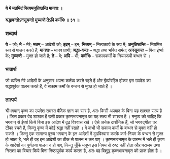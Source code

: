 #### ये मे मतमिदं नित्यमनुतिष्ठन्ति मानवाः ।
#### श्रद्धावन्तोऽनसूयन्तो मुच्यन्ते तेऽपि कर्मभिः ॥ ३१ ॥

### शब्दार्थ

**ये** – जो; **मे** – मेरे; **मतम्** – आदेशों को; **इदम्** – इन; **नित्यम्** – नित्यकार्य के रूप में; **अनुतिष्ठन्ति** – नियमित रूप से पालन  करते हैं; **मानवाः** – मानव प्राणी; **श्रद्धा-वन्तः** – श्रद्धा तथा भक्ति समेत; **अनसूयन्तः** – बिना ईर्ष्या के; **मुच्यन्ते** – मुक्त हो जाते हैं; **ते** – वे; **अपि** – भी; **कर्मभिः** – सकामकर्मों के नियमरूपी बन्धन से ।

### भावार्थ

जो व्यक्ति मेरे आदेशों के अनुसार अपना कर्तव्य करते रहते हैं और ईर्ष्यारहित होकर इस उपदेश का श्रद्धापूर्वक पालन करते हैं, वे सकाम कर्मों के बन्धन से मुक्त हो जाते हैं ।

### तात्पर्य

श्रीभगवान् कृष्ण का उपदेश समस्त वैदिक ज्ञान का सार है, अतः किसी अपवाद के बिना यह शाश्वत सत्य है । जिस प्रकार वेद शाश्वत हैं उसी प्रकार कृष्णभावनामृत का यह सत्य भी शाश्वत है । मनुष्य को चाहिए कि भगवान् से ईर्ष्या किये बिना इस आदेश में दृढ़ विश्वास रखे । ऐसे अनेक दार्शनिक हैं, जो भगवद्गीता पर टीका रचते हैं, किन्तु कृष्ण में कोई श्रद्धा नहीं रखते । वे कभी भी सकाम कर्मों के बन्धन से मुक्त नहीं हो सकते । किन्तु एक सामान्य पुरुष भगवान् के इन आदेशों में दृढविश्वास करके कर्म-नियम के बन्धन से मुक्त हो जाता है, भले ही वह इन आदेशों का ठीक से पालन न कर पाए । कृष्णभावनामृत के प्रारम्भ में भले ही कृष्ण के आदेशों का पूर्णतया पालन न हो पाए, किन्तु चूँकि मनुष्य इस नियम से रुष्ट नहीं होता और पराजय तथा निराशा का विचार किये बिना निष्ठापूर्वक कार्य करता है, अतः वह विशुद्ध कृष्णभावनामृत को प्राप्त होता है ।